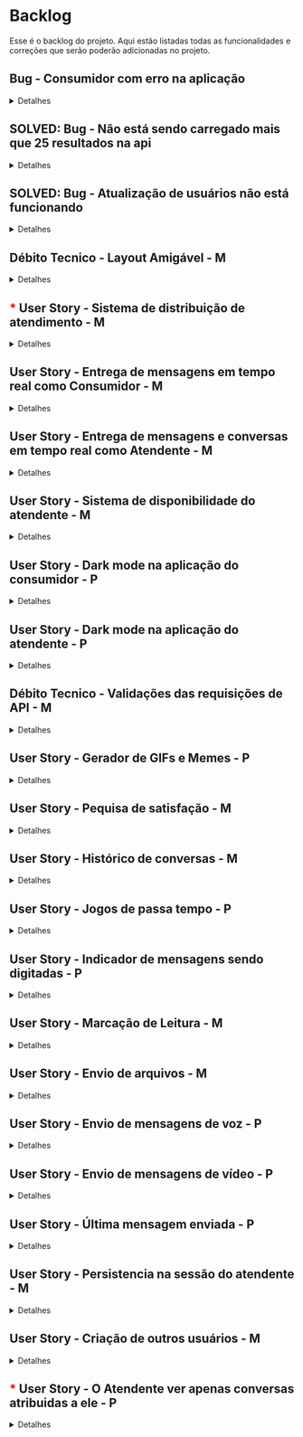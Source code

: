 # Backlog

Esse é o backlog do projeto. Aqui estão listadas todas as funcionalidades e correções que serão poderão adicionadas no projeto.

## Bug - Consumidor com erro na aplicação

<details close>

<summary>Detalhes</summary>

### Descrição

Eventualmente o consumidor sofre com vários erros de conexão e não consegue mais se conectar. Precisamos investigar o que está acontecendo.

</details>

## SOLVED: Bug - Não está sendo carregado mais que 25 resultados na api

<details close>

<summary>Detalhes</summary>

### Descrição

A api está limitando a quantidade de resultados para 25. Precisamos ter visibilidade de todos os dados. As áreas são as conversas e também as mensagens das conversas.

</details>

## SOLVED: Bug - Atualização de usuários não está funcionando

<details close>

<summary>Detalhes</summary>

### Descrição

A atualização de usuários não está funcionando. Estamos tomando erro na api.


</details>

## Débito Tecnico - Layout Amigável - M

<details close>

<summary>Detalhes</summary>

### Descrição

Adicionar um layout amigável para o sistema. Hoje os frontend foram entregues para atender a necessidade mais rápido do cliente, mas o layout não está amigável.

</details>

## <span style='color: red'>*</span> User Story - Sistema de distribuição de atendimento - M

<details close>

<summary>Detalhes</summary>

### Hístoria de Usuário

Eu como atendente quero distribuir o atendimento para que todos os atendentes tenham a mesma quantidade de atendimentos.

### Critérios de Aceitação

- O sistema deve distribuir os atendimentos de forma equitativa entre os atendentes.

### Cenários de teste

**Cenário** - Distribuição de atendimentos para 3 atendentes e 11 atendimentos
<br>
**Dado** que existem 2 atendentes e 10 atendimentos
<br>
**Quando** o sistema distribuir os atendimentos
<br>
**Então** cada atendente terá 5 atendimentos

**Cenário** - Distribuição de atendimentos para 2 atendentes e 10 atendimentos
<br>
**Dado** que existem 3 atendentes e 10 atendimentos
<br>
**Quando** o sistema distribuir os atendimentos
<br>
**Então** cada atendente terá 3 atendimentos e 1 atendente terá 4 atendimentos

</details>

## User Story - Entrega de mensagens em tempo real como Consumidor - M

<details close>

<summary>Detalhes</summary>

### Hístoria de Usuário

Eu como consumidor quero receber as mensagens em tempo real para que eu possa me comunicar com o atendente de forma mais rápida.

### Critérios de Aceitação

- O sistema deve entregar as mensagens em tempo real para o consumidor.

### Cenários de teste

**Cenário** - Recebimento de mensagens em tempo real
<br>
**Dado** que o consumidor está conectado ao sistema
<br>
**Quando** o atendente enviar uma mensagem
<br>
**Então** o consumidor deve receber a mensagem em tempo real

</details>

## User Story - Entrega de mensagens e conversas em tempo real como Atendente - M

<details close>

<summary>Detalhes</summary>

### Hístoria de Usuário

Eu como atendente quero receber as conversas/mensagens em tempo real para que eu possa me comunicar com o consumidor de forma mais rápida.

### Critérios de Aceitação

- O sistema deve entregar as mensagens em tempo real para o atendente.

- O sistema deve entregas as conversas em tempo real para o atendente.

### Cenários de teste

**Cenário** - Recebimento de mensagens em tempo real
<br>
**Dado** que o atendente está conectado ao sistema
<br>
**E** o atendentente está com foco em uma conversa
<br>
**Quando** o consumidor enviar uma mensagem
<br>
**Então** o atendente deve receber a mensagem em tempo real

**Cenário** - Recebimento de conversas em tempo real
<br>
**Dado** que o atendente está conectado ao sistema
<br>
**Quando** o consumidor iniciar uma conversa
<br>
**Então** o atendente deve receber a conversa em tempo real

</details>

## User Story - Sistema de disponibilidade do atendente - M

<details close>

<summary>Detalhes</summary>

### Hístoria de Usuário

Eu como atendente quero poder definir minha disponibilidade para que eu possa atender os consumidores quando estiver disponível.

### Critérios de Aceitação

- Quando o atendete logar no sistema ele deve estar disponível.

- O sistema deve permitir que o atendente defina sua disponibilidade.

- O sistema deve permitir que o atendente defina sua indisponibilidade.

### Cenários de teste

**Cenário** - Definição de disponibilidade
<br>
**Dado** que o atendente está indisponível
<br>
**Quando** o atendente definir sua disponibilidade
<br>
**Então** o atendente deve ficar disponível
**E** deve receber novas conversas

**Cenário** - Definição de indisponibilidade
<br>
**Dado** que o atendente está disponível
<br>
**Quando** o atendente definir sua indisponibilidade
<br>
**Então** o atendente deve ficar indisponível
**E** não deve receber novas conversas

**Cenário** - Definição de disponibilidade ao logar
<br>
**Dado** que o atendente não está logado
<br>
**Quando** o atendente logar
<br>
**Então** o atendente deve ficar disponível

</details>

## User Story - Dark mode na aplicação do consumidor - P

<details close>

<summary>Detalhes</summary>

### Hístoria de Usuário

Eu como consumidor quero poder ativar o dark mode para que eu possa ter uma melhor experiência de uso.

### Critérios de Aceitação

- O sistema deve permitir que o consumidor ative o dark mode.

### Cenários de teste

**Cenário** - Ativação do dark mode
<br>
**Dado** que o consumidor está utilizando o sistema
<br>
**Quando** o consumidor ativar o dark mode
<br>
**Então** o sistema deve mudar para o dark mode

</details>

## User Story - Dark mode na aplicação do atendente - P

<details close>

<summary>Detalhes</summary>

### Hístoria de Usuário

Eu como atendente quero poder ativar o dark mode para que eu possa ter uma melhor experiência de uso.

### Critérios de Aceitação

- O sistema deve permitir que o atendente ative o dark mode.

### Cenários de teste

**Cenário** - Ativação do dark mode

**Dado** que o atendente está utilizando o sistema

**Quando** o atendente ativar o dark mode

**Então** o sistema deve mudar para o dark mode

</details>

## Débito Tecnico - Validações das requisições de API - M

<details close>

<summary>Detalhes</summary>

### Descrição

Adicionar validações nas requisições de API para garantir que os dados enviados estão corretos.

</details>

## User Story - Gerador de GIFs e Memes - P

<details close>

<summary>Detalhes</summary>

### Hístoria de Usuário

Eu como consumidor quero poder enviar GIFs e Memes para que eu possa me comunicar de forma mais divertida.

### Critérios de Aceitação

- O sistema deve permitir que o consumidor envie GIFs e Memes.

### Cenários de teste

**Cenário** - Envio de GIFs e Memes
<br>
**Dado** que o consumidor está conectado ao sistema
<br>
**Quando** o consumidor enviar um GIF ou Meme
<br>
**Então** o atendente deve receber o GIF ou Meme

</details>

## User Story - Pequisa de satisfação - M

<details close>

<summary>Detalhes</summary>

### Hístoria de Usuário

Eu como consumidor quero poder avaliar o atendimento para que eu possa dar um feedback.

### Critérios de Aceitação

- O sistema deve permitir que o consumidor avalie o atendimento.

### Cenários de teste

**Cenário** - Avaliação do atendimento
<br>
**Dado** que o consumidor está conectado ao sistema
<br>
**Quando** o consumidor/usuário finalizar a conversa
<br>
**Então** o consumidor deve avaliar o atendimento

</details>

## User Story - Histórico de conversas - M

<details close>

<summary>Detalhes</summary>

### Hístoria de Usuário

Eu como consumidor quero poder ver o histórico de conversas para que eu possa ver o que foi conversado anteriormente.

### Critérios de Aceitação

- O sistema deve permitir que o consumidor veja o histórico de conversas.

### Cenários de teste

**Cenário** - Visualização do histórico de conversas
<br>
**Dado** que o consumidor está conectado ao sistema
<br>
**Quando** o consumidor acessar o histórico de conversas
<br>
**Então** o consumidor deve ver o histórico de conversas

</details>

## User Story - Jogos de passa tempo - P

<details close>

<summary>Detalhes</summary>

### Hístoria de Usuário

Eu como consumidor quero poder jogar jogos de passa tempo para que eu possa me distrair enquanto espero o atendente.

### Critérios de Aceitação

- O sistema deve permitir que o consumidor jogue jogos de passa tempo.

### Cenários de teste

**Cenário** - Jogar jogos de passa tempo
<br>
**Dado** que o consumidor está conectado ao sistema
<br>
**Quando** o consumidor acessar os jogos de passa tempo
<br>
**Então** o consumidor deve poder jogar os jogos de passa tempo

</details>

## User Story - Indicador de mensagens sendo digitadas - P

<details close>

<summary>Detalhes</summary>

### Hístoria de Usuário

Eu como consumidor/atendente quero ver um indicador de mensagens sendo digitadas para que eu saiba que o atendente/consumidor está respondendo.

### Critérios de Aceitação

- O sistema deve mostrar um indicador de mensagens sendo digitadas no portal do usuário.
- O sistema deve mostrar um indicador de mensagens sendo digitadas no portal do atendente.

### Cenários de teste

**Cenário** - Indicador de mensagens sendo digitadas para o atendente
<br>
**Dado** que o atendente está conectado ao sistema
<br>
**E** o atendente está com foco em uma conversa
<br>
**Quando** o consumidor estiver digitando uma mensagem
<br>
**Então** o atendente deve ver um indicador de mensagens sendo digitadas

**Cenário** - Indicador de mensagens sendo digitadas para o consumidor
<br>
**Dado** que o consumidor está conectado ao sistema
<br>
**Quando** o atendente estiver digitando uma mensagem
<br>
**Então** o consumidor deve ver um indicador de mensagens sendo digitadas

</details>

## User Story - Marcação de Leitura - M

<details close>

<summary>Detalhes</summary>

### Hístoria de Usuário

Eu como atendente quero ver uma marcação de leitura para que eu saiba que a mensagem foi lida.

### Critérios de Aceitação

- O sistema deve mostrar uma marcação de leitura no portal do atendente.

### Cenários de teste

**Cenário** - Marcação de leitura
<br>
**Dado** que o atendente está conectado ao sistema
<br>
**E** o atendente está com foco em uma conversa
<br>
**Quando** o consumidor ler uma mensagem
<br>
**Então** o atendente deve ver uma marcação de leitura

</details>

## User Story - Envio de arquivos - M

<details close>

<summary>Detalhes</summary>

### Hístoria de Usuário

Eu como consumidor/atendente quero poder enviar arquivos para que eu possa compartilhar informações com o atendente/consumidor.

### Critérios de Aceitação

- O sistema deve permitir que o consumidor envie arquivos.
- O sistema deve permitir que o atendente envie arquivos.

### Cenários de teste

**Cenário** - Envio de arquivos para o atendente
<br>
**Dado** que o consumidor está conectado ao sistema
<br>
**Quando** o consumidor enviar um arquivo
<br>
**Então** o atendente deve receber o arquivo

**Cenário** - Envio de arquivos para o consumidor
<br>
**Dado** que o atendente está conectado ao sistema
<br>
**Quando** o atendente enviar um arquivo
<br>
**Então** o consumidor deve receber o arquivo

</details>

## User Story - Envio de mensagens de voz - P

<details close>

<summary>Detalhes</summary>

### Hístoria de Usuário

Eu como consumidor/atendente quero poder enviar mensagens de voz para que eu possa me comunicar de forma mais rápida.

### Critérios de Aceitação

- O sistema deve permitir que o consumidor envie mensagens de voz.
- O sistema deve permitir que o atendente envie mensagens de voz.

### Cenários de teste

**Cenário** - Envio de mensagens de voz para o atendente
<br>
**Dado** que o consumidor está conectado ao sistema
<br>
**Quando** o consumidor enviar uma mensagem de voz
<br>
**Então** o atendente deve receber a mensagem de voz

**Cenário** - Envio de mensagens de voz para o consumidor
<br>
**Dado** que o atendente está conectado ao sistema
<br>
**Quando** o atendente enviar uma mensagem de voz
<br>
**Então** o consumidor deve receber a mensagem de voz

</details>

## User Story - Envio de mensagens de vídeo - P

<details close>

<summary>Detalhes</summary>

### Hístoria de Usuário

Eu como consumidor/atendente quero poder enviar mensagens de vídeo para que eu possa me comunicar de forma mais rápida.

### Critérios de Aceitação

- O sistema deve permitir que o consumidor envie mensagens de vídeo.
- O sistema deve permitir que o atendente envie mensagens de vídeo.

### Cenários de teste

**Cenário** - Envio de mensagens de vídeo para o atendente
<br>
**Dado** que o consumidor está conectado ao sistema
<br>
**Quando** o consumidor enviar uma mensagem de vídeo
<br>
**Então** o atendente deve receber a mensagem de vídeo

**Cenário** - Envio de mensagens de vídeo para o consumidor
<br>
**Dado** que o atendente está conectado ao sistema
<br>
**Quando** o atendente enviar uma mensagem de vídeo
<br>
**Então** o consumidor deve receber a mensagem de vídeo

</details>

## User Story - Última mensagem enviada - P

<details close>

<summary>Detalhes</summary>

### Hístoria de Usuário

Eu como atendente quero ver a última mensagem enviada para que eu saiba o que foi conversado anteriormente.

### Critérios de Aceitação

- O sistema deve mostrar a última mensagem enviada no portal do atendente.

### Cenários de teste

**Cenário** - Última mensagem enviada
<br>
**Dado** que o atendente está conectado ao sistema
<br>
**E** o atendente está com foco em outra conversa
<br>
**Quando** o consumidor enviar uma mensagem
<br>
**Então** o atendente deve ver a última mensagem enviada

</details>

## User Story - Persistencia na sessão do atendente - M

<details close>

<summary>Detalhes</summary>

### Hístoria de Usuário

Eu como atendente quero que o sistema persista minha sessão para que eu não precise logar toda vez que abrir o sistema.

### Critérios de Aceitação

- O sistema deve persistir a sessão do atendente.

### Cenários de teste

**Cenário** - Persistencia na sessão do atendente
<br>
**Dado** que o atendente está logado no sistema
<br>
**Quando** o atendente fechar o sistema
<br>
**E** abrir o sistema novamente
<br>
**Então** o atendente deve estar logado

</details>

## User Story - Criação de outros usuários - M

<details close>

<summary>Detalhes</summary>

### Hístoria de Usuário

Eu como administrador quero poder criar outros usuários para que eu possa ter mais atendentes.

### Critérios de Aceitação

- O sistema deve permitir que o administrador crie outros usuários.

### Cenários de teste

**Cenário** - Criação de outros usuários
<br>
**Dado** que o administrador está conectado ao sistema
<br>
**Quando** o administrador criar um novo usuário
<br>
**Então** o novo usuário deve ser criado

</details>

## <span style='color: red'>*</span> User Story - O Atendente ver apenas conversas atribuidas a ele - P

<details close>

<summary>Detalhes</summary>

### Hístoria de Usuário

Eu como atendente quero ver apenas as conversas atribuidas a mim para que eu possa focar no atendimento.

### Critérios de Aceitação

- O sistema deve mostrar apenas as conversas atribuidas ao atendente.

### Cenários de teste

**Cenário** - Visualização de conversas atribuidas ao atendente
<br>
**Dado** que o atendente está conectado ao sistema
<br>
**Quando** o atendente acessar as conversas
<br>
**Então** o atendente deve ver apenas as conversas atribuidas a ele

</details>